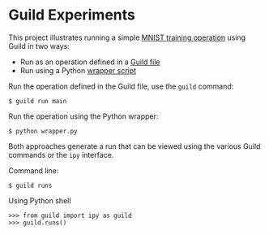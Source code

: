 # Guild Experiments

This project illustrates running a simple [MNIST training
operation](main.py) using Guild in two ways:

- Run as an operation defined in a [Guild file](guild.yml)
- Run using a Python [wrapper script](wrapper.py)

Run the operation defined in the Guild file, use the `guild` command:

    $ guild run main

Run the operation using the Python wrapper:

    $ python wrapper.py

Both approaches generate a run that can be viewed using the various
Guild commands or the `ipy` interface.

Command line:

    $ guild runs

Using Python shell

    >>> from guild import ipy as guild
    >>> guild.runs()
